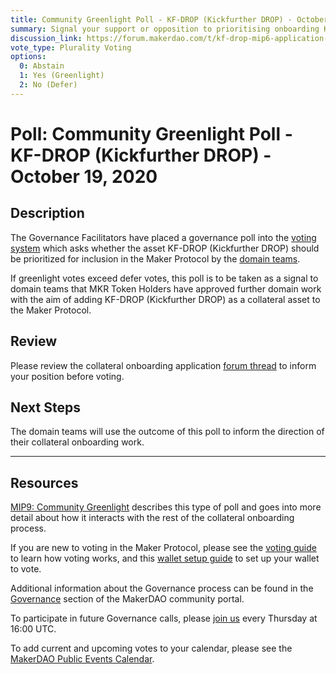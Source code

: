 ```yaml
---
title: Community Greenlight Poll - KF-DROP (Kickfurther DROP) - October 19, 2020
summary: Signal your support or opposition to prioritising onboarding KF-DROP (Kickfurther DROP).
discussion_link: https://forum.makerdao.com/t/kf-drop-mip6-application-kickfurther-drop-consignment-inventory-finance-for-ecommerce-retail-brands/4064
vote_type: Plurality Voting
options:
  0: Abstain
  1: Yes (Greenlight)
  2: No (Defer)
---
```


# Poll: Community Greenlight Poll - KF-DROP (Kickfurther DROP) - October 19, 2020

## Description

The Governance Facilitators have placed a governance poll into the [voting system](https://vote.makerdao.com/polling) which asks whether the asset KF-DROP (Kickfurther DROP) should be prioritized for inclusion in the Maker Protocol by the [domain teams](https://github.com/makerdao/mips/blob/Accepted/MIP7/mip7.md#mip7c2-the-current-domain-roles-list).

If greenlight votes exceed defer votes, this poll is to be taken as a signal to domain teams that MKR Token Holders have approved further domain work with the aim of adding KF-DROP (Kickfurther DROP) as a collateral asset to the Maker Protocol.

## Review

Please review the collateral onboarding application [forum thread](https://forum.makerdao.com/t/kf-drop-mip6-application-kickfurther-drop-consignment-inventory-finance-for-ecommerce-retail-brands/4064) to inform your position before voting.

## Next Steps

The domain teams will use the outcome of this poll to inform the direction of their collateral onboarding work.

---

## Resources

[MIP9: Community Greenlight](https://github.com/makerdao/mips/blob/Accepted/MIP9/mip9.md) describes this type of poll and goes into more detail about how it interacts with the rest of the collateral onboarding process.

If you are new to voting in the Maker Protocol, please see the [voting guide](https://community-development.makerdao.com/en/learn/governance/how-voting-works/) to learn how voting works, and this [wallet setup guide](https://community-development.makerdao.com/en/learn/governance/voting-setup/) to set up your wallet to vote.

Additional information about the Governance process can be found in the [Governance](https://community-development.makerdao.com/en/learn/governance) section of the MakerDAO community portal.

To participate in future Governance calls, please [join us](https://github.com/makerdao/community/tree/master/governance/governance-and-risk-meetings) every Thursday at 16:00 UTC.

To add current and upcoming votes to your calendar, please see the [MakerDAO Public Events Calendar](https://calendar.google.com/calendar/embed?src=makerdao.com_3efhm2ghipksegl009ktniomdk%40group.calendar.google.com&ctz=America%2FLos_Angeles).
